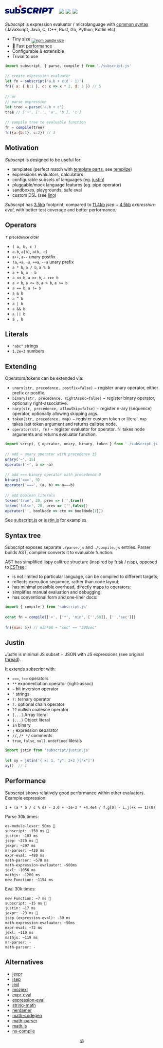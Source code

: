 # <img alt="subscript" src="/subscript2.svg" height=28/> <!--sub͘<em>script</em>--> <!--<sub>SUB͘<em>SCRIPT</em></sub>--> <a href="https://github.com/spectjs/subscript/actions/workflows/node.js.yml"><img src="https://github.com/spectjs/subscript/actions/workflows/node.js.yml/badge.svg"/></a> <a href="http://npmjs.org/subscript"><img src="https://img.shields.io/npm/v/subscript"/></a> <a href="http://microjs.com/#subscript"><img src="https://img.shields.io/badge/microjs-subscript-blue?color=darkslateblue"/></a>

_Subscript_ is expression evaluator / microlanguage with [common syntax](https://en.wikipedia.org/wiki/Comparison_of_programming_languages_(syntax)) (JavaScript, Java, C, C++, Rust, Go, Python, Kotlin etc).<br/>

* Tiny size <sub><a href="https://bundlephobia.com/package/subscript"><img alt="npm bundle size" src="https://img.shields.io/bundlephobia/minzip/subscript/latest?color=brightgreen&label=gzip"/></a></sub>
* :rocket: Fast [performance](#performance)
* Configurable & extensible
* Trivial to use

```js
import subscript, { parse, compile } from './subscript.js'

// create expression evaluator
let fn = subscript('a.b + c(d - 1)')
fn({ a: { b:1 }, c: x => x * 2, d: 3 }) // 5

// or
// parse expression
let tree = parse('a.b + c')
tree // ['+', ['.', 'a', 'b'], 'c']

// compile tree to evaluable function
fn = compile(tree)
fn({a:{b:1}, c:2}) // 3 
```

## Motivation

_Subscript_ is designed to be useful for:

* templates (perfect match with [template parts](https://github.com/github/template-parts), see [templize](https://github.com/spectjs/templize))
* expressions evaluators, calculators
* configurable subsets of languages (eg. [justin](#justin))
* pluggable/mock language features (eg. pipe operator)
* sandboxes, playgrounds, safe eval
* custom DSL (see [lino](https://github.com/dy/lino)) <!-- uneural -->

_Subscript_ has [3.5kb](https://npmfs.com/package/subscript/7.4.3/subscript.min.js) footprint, compared to [11.4kb](https://npmfs.com/package/jsep/1.2.0/dist/jsep.min.js) _jsep_ + [4.5kb](https://npmfs.com/package/expression-eval/5.0.0/dist/expression-eval.module.js) _expression-eval_, with better test coverage and better performance.


## Operators

<small>↑ precedence order</small>

* `( a, b, c )`
* `a.b`, `a[b]`, `a(b, c)`
* `a++`, `a--` unary postfix
* `!a`, `+a`, `-a`, `++a`, `--a` unary prefix
* `a * b`, `a / b`, `a % b`
* `a + b`, `a - b`
* `a << b`, `a >> b`, `a >>> b`
* `a < b`, `a <= b`, `a > b`, `a >= b`
* `a == b`, `a != b`
* `a & b`
* `a ^ b`
* `a | b`
* `a && b`
* `a || b`
* `a , b`

## Literals

* `"abc"` strings
* `1.2e+3` numbers

## Extending

Operators/tokens can be extended via:

* `unary(str, precedence, postfix=false)` − register unary operator, either prefix or postfix.
* `binary(str, precedence, rightAssoc=false)` − register binary operator, optionally right-associative.
* `nary(str, precedence, allowSkip=false)` − register n-ary (sequence) operator, optionally allowing skipping args.
* `token(str, precedence, map)` − register custom token or literal. `map` takes last token argument and returns calltree node.
* `operator(str, fn)` − register evaluator for operator. `fn` takes node arguments and returns evaluator function.

```js
import script, { operator, unary, binary, token } from './subscript.js'

// add ~ unary operator with precedence 15
unary('~', 15)
operator('~', a => ~a)

// add === binary operator with precedence 9
binary('===', 9)
operator('===', (a, b) => a===b)

// add boolean literals
token('true', 20, prev => ['',true])
token('false', 20, prev => ['',false])
operator('', boolNode => ctx => boolNode[1]])
```

See [subscript.js](subscript.js) or [justin.js](./justin.js) for examples.


## Syntax tree

Subscript exposes separate `./parse.js` and `./compile.js` entries. Parser builds AST, compiler converts it to evaluable function.

AST has simplified lispy calltree structure (inspired by [frisk](https://ghub.io/frisk) / [nisp](https://github.com/ysmood/nisp)), opposed to [ESTree](https://github.com/estree/estree):

* is not limited to particular language, can be compiled to different targets;
* reflects execution sequence, rather than code layout;
* has minimal possible overhead, directly maps to operators;
* simplifies manual evaluation and debugging;
* has conventional form and one-liner docs:

```js
import { compile } from 'subscript.js'

const fn = compile(['+', ['*', 'min', ['',60]], ['','sec']])

fn({min: 5}) // min*60 + "sec" == "300sec"
```

## Justin

_Justin_ is minimal JS subset − JSON with JS expressions (see original [thread](https://github.com/endojs/Jessie/issues/66)).<br/>

It extends _subscript_ with:

+ `===`, `!==` operators
+ `**` exponentiation operator (right-assoc)
+ `~` bit inversion operator
+ `'` strings
+ `?:` ternary operator
+ `?.` optional chain operator
+ `??` nullish coalesce operator
+ `[...]` Array literal
+ `{...}` Object literal
+ `in` binary
+ `;` expression separator
+ `//`, `/* */` comments
+ `true`, `false`, `null`, `undefined` literals
<!-- + `...x` unary operator -->
<!-- + strings interpolation -->

```js
import jstin from 'subscript/justin.js'

let xy = jstin('{ x: 1, "y": 2+2 }["x"]')
xy()  // 1
```

<!--
## Ideas

These are custom DSL operators snippets for your inspiration:


```html
template-parts proposal
<template id="timer">
  <time datetime="{{ date.toUTCString() }}">{{ date.toLocaleTimeString() }}</time>
</template>
```

// a.b.c
// (node, c) => c === PERIOD ? (index++, space(), ['.', node, '"'+id()+'"']) : node,

// a[b][c]
// (node, c) => c === OBRACK ? (index++, node=['.', node, expr(CBRACK)], index++, node) : node,

// a(b)(c)
// (node, c, arg) => c === OPAREN ? (
//   index++, arg=expr(CPAREN),
//   node = Array.isArray(arg) && arg[0]===',' ? (arg[0]=node, arg) : arg == null ? [node] : [node, arg],
//   index++, node
// ) : node,

<details>
  <summary>Keyed arrays <code>[a:1, b:2, c:3]</code></summary>

  ```js

  ```
</details>

<details>
  <summary>`7!` (factorial)</summary>

  ```js
  ```

</details>
<details>
  <summary>`5s`, `5rem` (units)</summary>

  ```js
  ```

</details>
<details>
  <summary>`?`, `?.`, `??`</summary>

  ```js
  ```

</details>
<details>
  <summary>`arrᵀ` - transpose,</summary>

  ```js
  ```

</details>
<details>
  <summary>`int 5` (typecast)</summary>

  ```js
  ```

</details>
<details>
  <summary>`$a` (param expansion)</summary>

  ```js
  ```

</details>
<details>
  <summary>`1 to 10 by 2`</summary>

  ```js
  ```

</details>
<details>
  <summary>`a if b else c`</summary>

  ```js
  ```

</details>
<details>
  <summary>`a, b in c`</summary>

  ```js
  ```

</details>
<details>
  <summary>`a.xyz` swizzles</summary>

  ```js
  ```

</details>
<details>
  <summary>vector operators</summary>

  ```js
  ```

</details>
<details>
  <summary>set operators</summary>

  ```js
  ```

</details>
<details>
  <summary>polynomial operators</summary>

  ```js
  ```

</details>

like versions, units, hashes, urls, regexes etc

2a as `2*a`

string interpolation ` ${} 1 ${} `

keyed arrays? [a:1, b:2, c:3]

Examples: sonr, template-parts, neural-chunks
-->

## Performance

Subscript shows relatively good performance within other evaluators. Example expression:

```
1 + (a * b / c % d) - 2.0 + -3e-3 * +4.4e4 / f.g[0] - i.j(+k == 1)(0)
```

Parse 30k times:

```
es-module-lexer: 50ms 🥇
subscript: ~150 ms 🥈
justin: ~183 ms
jsep: ~270 ms 🥉
jexpr: ~297 ms
mr-parser: ~420 ms
expr-eval: ~480 ms
math-parser: ~570 ms
math-expression-evaluator: ~900ms
jexl: ~1056 ms
mathjs: ~1200 ms
new Function: ~1154 ms
```

Eval 30k times:
```
new Function: ~7 ms 🥇
subscript: ~15 ms 🥈
justin: ~17 ms
jexpr: ~23 ms 🥉
jsep (expression-eval): ~30 ms
math-expression-evaluator: ~50ms
expr-eval: ~72 ms
jexl: ~110 ms
mathjs: ~119 ms
mr-parser: -
math-parser: -
```

## Alternatives

* [jexpr](https://github.com/justinfagnani/jexpr)
* [jsep](https://github.com/EricSmekens/jsep)
* [jexl](https://github.com/TomFrost/Jexl)
* [mozjexl](https://github.com/mozilla/mozjexl)
* [expr-eval](https://github.com/silentmatt/expr-eval)
* [expression-eval](https://github.com/donmccurdy/expression-eval)
* [string-math](https://github.com/devrafalko/string-math)
* [nerdamer](https://github.com/jiggzson/nerdamer)
* [math-codegen](https://github.com/mauriciopoppe/math-codegen)
* [math-parser](https://www.npmjs.com/package/math-parser)
* [math.js](https://mathjs.org/docs/expressions/parsing.html)
* [nx-compile](https://github.com/nx-js/compiler-util)

<p align=center><a href="https://github.com/krsnzd/license/">🕉</a></p>
